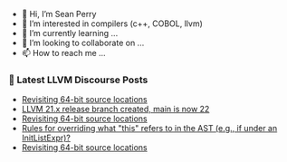 - 👋 Hi, I’m Sean Perry
- 👀 I’m interested in compilers (c++, COBOL, llvm)
- 🌱 I’m currently learning ...
- 💞️ I’m looking to collaborate on ...
- 📫 How to reach me ...

<!---
s66perry/s66perry is a ✨ special ✨ repository because its `README.md` (this file) appears on your GitHub profile.
You can click the Preview link to take a look at your changes.
--->
### 📕 Latest LLVM Discourse Posts

<!-- DISCOURSE-LLVM:START -->
- [Revisiting 64-bit source locations](https://discourse.llvm.org/t/revisiting-64-bit-source-locations/86556?page=2#post_37)
- [LLVM 21.x release branch created, main is now 22](https://discourse.llvm.org/t/llvm-21-x-release-branch-created-main-is-now-22/87374#post_1)
- [Revisiting 64-bit source locations](https://discourse.llvm.org/t/revisiting-64-bit-source-locations/86556?page=2#post_36)
- [Rules for overriding what &quot;this&quot; refers to in the AST &lpar;e.g., if under an InitListExpr&rpar;?](https://discourse.llvm.org/t/rules-for-overriding-what-this-refers-to-in-the-ast-e-g-if-under-an-initlistexpr/87372#post_1)
- [Revisiting 64-bit source locations](https://discourse.llvm.org/t/revisiting-64-bit-source-locations/86556?page=2#post_35)
<!-- DISCOURSE-LLVM:END -->
